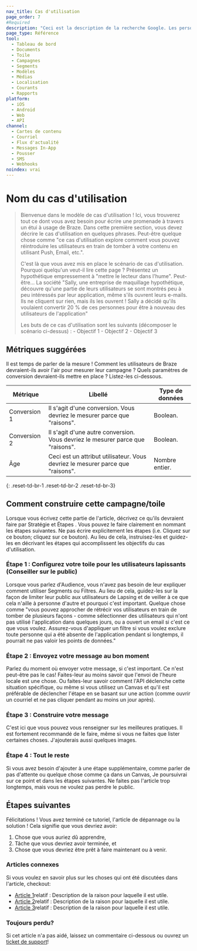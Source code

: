 ```yaml
---
nav_title: Cas d'utilisation
page_order: 7
#Required
description: "Ceci est la description de la recherche Google. Les personnages de plus de 160 sont tronqués, concis-le brièvement."
page_type: Référence
tool:
  - Tableau de bord
  - Documents
  - Toile
  - Campagnes
  - Segments
  - Modèles
  - Médias
  - Localisation
  - Courants
  - Rapports
platform:
  - iOS
  - Android
  - Web
  - API
channel:
  - Cartes de contenu
  - Courriel
  - Flux d'actualité
  - Messages In-App
  - Pousser
  - SMS
  - Webhooks
noindex: vrai
---
```


# Nom du cas d'utilisation

> Bienvenue dans le modèle de cas d'utilisation ! Ici, vous trouverez tout ce dont vous avez besoin pour écrire une promenade à travers un étui à usage de Braze. Dans cette première section, vous devez décrire le cas d'utilisation en quelques phrases. Peut-être quelque chose comme "ce cas d'utilisation explore comment vous pouvez réintroduire les utilisateurs en train de tomber à votre contenu en utilisant Push, Email, etc.".
> 
> C'est là que vous avez mis en place le scénario de cas d'utilisation. Pourquoi quelqu'un veut-il lire cette page ? Présentez un hypothétique empressement à "mettre le lecteur dans l'hume". Peut-être... La société "Sally, une entreprise de maquillage hypothétique, découvre qu'une partie de leurs utilisateurs se sont montrés peu à peu intéressés par leur application, même s'ils ouvrent leurs e-mails. Ils ne cliquent sur rien, mais ils les ouvrent ! Sally a décidé qu'ils voulaient convertir 20 % de ces personnes pour être à nouveau des utilisateurs de l'application"
> 
> Les buts de ce cas d'utilisation sont les suivants (décomposer le scénario ci-dessus) : - Objectif 1 - Objectif 2 - Objectif 3

## Métriques suggérées

Il est temps de parler de la mesure ! Comment les utilisateurs de Braze devraient-ils avoir l'air pour mesurer leur campagne ? Quels paramètres de conversion devraient-ils mettre en place ? Listez-les ci-dessous.

| Métrique     | Libellé                                                                        | Type de données |
| ------------ | ------------------------------------------------------------------------------ | --------------- |
| Conversion 1 | Il s'agit d'une conversion. Vous devriez le mesurer parce que "raisons".       | Boolean.        |
| Conversion 2 | Il s'agit d'une autre conversion. Vous devriez le mesurer parce que "raisons". | Boolean.        |
| Âge          | Ceci est un attribut utilisateur. Vous devriez le mesurer parce que "raisons". | Nombre entier.  |
{: .reset-td-br-1 .reset-td-br-2 .reset-td-br-3}

## Comment construire cette campagne/toile

Lorsque vous écrivez cette partie de l'article, décrivez ce qu'ils devraient faire par Stratégie et Étapes . Vous pouvez le faire clairement en nommant les étapes suivantes. Ne pas écrire explicitement les étapes (i.e. Cliquez sur ce bouton; cliquez sur ce bouton). Au lieu de cela, instruisez-les et guidez-les en décrivant les étapes qui accomplissent les objectifs du cas d'utilisation.

### Étape 1 : Configurez votre toile pour les utilisateurs lapissants (Conseiller sur le public)

Lorsque vous parlez d'Audience, vous n'avez pas besoin de leur expliquer comment utiliser Segments ou Filtres. Au lieu de cela, guidez-les sur la façon de limiter leur public aux utilisateurs de Lapsing et de veiller à ce que cela n'aille à personne d'autre et pourquoi c'est important. Quelque chose comme "vous pouvez approcher de rétrécir vos utilisateurs en train de tomber de plusieurs façons - comme sélectionner des utilisateurs qui n'ont pas utilisé l'application dans quelques jours, ou a ouvert un email si c'est ce que vous voulez. Assurez-vous d'appliquer un filtre si vous voulez exclure toute personne qui a été absente de l'application pendant si longtemps, il pourrait ne pas valoir les points de données."

### Étape 2 : Envoyez votre message au bon moment

Parlez du moment où envoyer votre message, si c'est important. Ce n'est peut-être pas le cas! Faites-leur au moins savoir que l'envoi de l'heure locale est une chose. Ou faites-leur savoir comment l'API déclenche cette situation spécifique, ou même si vous utilisez un Canvas et qu'il est préférable de déclencher l'étape en se basant sur une action (comme ouvrir un courriel et ne pas cliquer pendant au moins un jour après).

### Étape 3 : Construire votre message

C'est ici que vous pouvez vous renseigner sur les meilleures pratiques. Il est fortement recommandé de le faire, même si vous ne faites que lister certaines choses. J'ajouterais aussi quelques images.

### Étape 4 : Tout le reste

Si vous avez besoin d'ajouter à une étape supplémentaire, comme parler de pas d'attente ou quelque chose comme ça dans un Canvas, Je poursuivrai sur ce point et dans les étapes suivantes. Ne faites pas l'article trop longtemps, mais vous ne voulez pas perdre le public.


## Étapes suivantes

Félicitations ! Vous avez terminé ce tutoriel, l'article de dépannage ou la solution ! Cela signifie que vous devriez avoir:
1. Chose que vous auriez dû apprendre,
2. Tâche que vous devriez avoir terminée, et
3. Chose que vous devriez être prêt à faire maintenant ou à venir.

### Articles connexes

Si vous voulez en savoir plus sur les choses qui ont été discutées dans l'article, checkout:
- [Article 1](#solution-1)relatif : Description de la raison pour laquelle il est utile.
- [Article 2](#solution-2)relatif : Description de la raison pour laquelle il est utile.
- [Article 3](#solution-3)relatif : Description de la raison pour laquelle il est utile.

### Toujours perdu?

Si cet article n'a pas aidé, laissez un commentaire ci-dessous ou ouvrez un [ticket de support][support]!

[support]: {{site.baseurl}}/braze_support/
